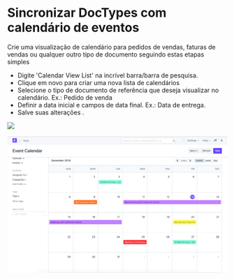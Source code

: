 # Sincronizar DocTypes com calendário de eventos


Crie uma visualização de calendário para pedidos de vendas, faturas de vendas ou qualquer outro tipo de documento seguindo estas etapas simples  
* Digite 'Calendar View List' na incrível barra/barra de pesquisa.
* Clique em novo para criar uma nova lista de calendários
* Selecione o tipo de documento de referência que deseja visualizar no calendário. Ex.: Pedido de venda
* Definir a data inicial e campos de data final. Ex.: Data de entrega.
* Salve suas alterações .

  
  
![](https://frappe.erpnext.com/files/A2YkNIX.gif)   
  
![](/files/zrv75bC.png)